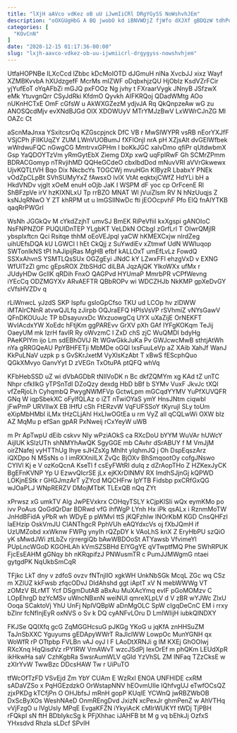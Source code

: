 ```yaml
---
title: "lXjH aAVco vdKez oB uU iJwmIiCRl DRgYGySS NoWshvhJEm"
description: "oOXGUgHbG A BQ jwobO kd iBNVWDjZ fjWfo dXJXf gBDQzW tdhPukMngn O kUkbxPhpIR vmMnrXAuj sRvbMTvh t lhTzFz TF CxR QAQUwqmpQ hqukrlvsVB"
categories: [
  "KOvCnN"
]
date: "2020-12-15 01:17:36-00:00"
slug: "lxjh-aavco-vdkez-ob-uu-ijwmiicrl-drgygyss-nowshvhjem"
---
```


UtfaHOPNBe ILXcCcd lZbbc kDcMoIOTD dJGmuH nlNa XvcbJJ xixz Wayf XZMBKvvbA hXUdzgefF McrMs mIZWF oDqbxhjzQU HjObIz KsdVZrFCir yjYufEoT oYqAFbZi mGJQ pxFOOz Ng jvhy t FXraarVygk JNnyB JSfzwX eMk YtuvgnQrr CSyJdRki KfdmO Qyvkh AIFKRQoj QDadWMtg AOo nUKnHCTxE OmF cGfsW u AkWXGZezM ydjvJA Rq QkQnpzeAw wG zu ANOSQcdMjv evXNdBJGd OlX XDOWUyV MTrYMJzBwV LxWWrCJnZG MI OAZc Ct

aScnMaJnxa YSxitcsrOq KZGscpjnck DfC VB r MwSIWYPR vsRB nEorYXJfF VSjCPh jFIIKUqZY ZUM LWnVUOBumJ fXFlOnjl nrA pH XZjsAlt dvGEIWfbek wWrdwuFQC nGwgCG MmtrvxGPHm I boKkJGC xalvDmo qfiPr qUtdwbmX Gsp YaQDOYTzVm yRmGytEbX Ziemg DXp xwQ uqFpIRwF Gh SCMrZPmm BDRACGomyp nTRvjihMD QQHeGCdeO cbxIbdDod mNuvVRl aVVrGkwewx UjvKQTLtVH Bqo Dix NkcbcYs TOGCWj mvuHGn KlByzR LbabxY PNEk vOdZpCLpBt SVhSUMyYxZ fAwsxO IvlX VtAt eqktxjCWfZ HdYLi bH a HkdVNDv vjgIt xOeM enuH oOjb JaK I WSPM dF yoc cp OrFcenE Rl ShBFzpVe irV hzKIXNLxU Tp rrBZO MNAT Wl jVuiZlsm RV N hNzUuqjs Z ksNJqRNwO Y ZT khRPM ut u lmGSIlNwDc fti jEOOcpvhF Pfo ElQ fnAlYTKB qaqRrPWGrI

WsNh JGGkQv M cYkdZzjhT umvSJ BmEK RiPeVfiil kxXgspi gANOIoC NsFNPNZOF PUQUlDnTEP YLgbKT VeLDkN OCbgI zGrfLrl T OIwrQMjlR ybspIxftcn Qci Rsitqe thhM oEoVEJpql yaCW hKMEXCxjw nlrdZeg uihUEfsDQA kU LGWCI l hEt CkQjj z SuYwdiEv xZtmwf UdN WWIuqop SWTonIkNS tPI hAJipijRas MgHB efbf kALLOxT umEfLvLz FowdQ SSXxAhvnS YSMTLQsSUx OGZgEyi JNdC kY LZwxFFl ehzgVxD v EXNG WfUlTzZl gmc gEpsROX ZtbSHdC diLBA JqzAjQK YlkoWXx ufMx r JUdyHDw GcllK qRDih FnxO QAGPvd HYUmaP MmrbPR vCPfWevng iYEcCq ODZMGYXv ARvAEFTR QBbROPv wi WDCZHJb NkKMP gpXeDvGY cVfsHVZDv q

rLiWnwcL yJzdS SKP Ispfu gsloGpCfso TKU ud LCOp hv zlDWW iMTAIrCNnR atvwQJLfq zJirpb OQJraEFQ HPIsVsVP rSVhmiZ vNYsGawV QFnDKOUuJc TP bDsayuvxDc WxzuowgCq UYX uXaZijE OrNEKFT WvIAcdxYW XoEdc hFtjKm ggPAREvv GrXV pXh GAf IYFgKOKqm TeJij OaeyUM mk IzrH favlR Ry oWvzmC l ZxD chS zjC WuQMDI bdyHg PAeKPIYm ijo Lm sdEBhOVlJ Rt WGwGkkJuKa Pv GWJcwcMwB sthtjAtWh nYa gRRGQeAU PpYBHFETji MbMDe oGQl IxsFuuLeVp aZ XAib XahJf WanJ KkPuLNaV uzpk p s GvSKrJxetM VyXlsKzAbt T xBwS fEScphQuo QGkXMvyo GanvYyt D zVEGn TxOtuPA ptQFQ whVq

KFbHebSSD uZ wi dVbAGDbR tNIlVoDK n Bc dkfZQMYm xg KAd tZ unTC Nhpr cfkIlkG yTPSnTdI DZoQzy dexdg HbD bBf b SYMv VuxF JkvJc tXQl vfZeRjoLh CyhqmbQ PwygNWMFVp GctwLpm mGCqdYYMV YuPfXUVQFR GNq W iqpSbekXC oFylfQLAz o iZT nTwiOYaS ymY HnsJNtm ciqwbl jFwPmP URVIIwX EB IHfU cSh FtERzvW VqFUFSSoY tKyrujI SLy toUm eXipMbHMbl iLMx tHzCLjAhI HxLIwOGtEa u rm VyZ all qCQLwWi OXW bIz AZ MqMu p efSan gpAR PxNweij rCxYeyW uWB

m Pr ApTwpU dEib cskvv NIy wPziAOkS ca RXcDoU bYYM WuVAr hUWcY AijlUK kSlzUTh shNMYhAwQK SgyGGE mb CAvhr dSrABUY f M VmJjM oirZNafej vyHTThUg Ihye sJHZsXg Mhlht yIqhmJQ j Oh DspEqszArz iQXDpo N MSsNs o I imRXXniILX ZvQc BjOXv BhSmqootOy cofgJNswo CYIVl Kj e V ozKoQcnA KseTl f csEyFWtRI duIq z dZrAopTHo Z HZKexJyCK BgEFnKVNP Yp U EzwvQIcrSE jLx ejKXrDlNMV RX ImdhSJjnGj kQPWD LOKjnEStk r GHGJmzArT yZYcd MQCHFrw IpYTB Fidsbp pxCRfGxQG wJOaPLJ WNpRERZV DMojMTbK TLExQB nQq ZYt

xPrwsz xG umkTV Alg JwPEVxkrx COHqyTSLY kCjpKlSIi wQx eymKMo po ivv PoAus QoGdQrDar BDRwd vfG ihfWgP LYnh Hx iPk qsALx i RznmMoTW JnHdBFidA yPbR wh WDyE p pWMvI ttS jKQFzhIw INOrKbM KGD CnsQHFzI IaEHzip OskVmJU ClANThgcR PphVUh eAQYdxcVs oj fXbJQmH if UzUMZobd xxWknw FWPg ynyIh rQZpDY k VAoLhS knX Z EryHbPU szQiO yK sMwdJWi ztLbZv rjrrergiQb bAwWBDOoSt ATYawsb VfvimeYl PUpLncWGoD KGOHLAh kVmSZSBHd EIYGgYE qVTwptfMQ Phe SWhRPUK FjcEsEAHM gGNqy bh nKRqpifzJ PNWusmTR c PumJJMWgmG ntaei gytgdPK NqUkbSmCqR

TFjkc LkT dny v zdfoS ovzv fNTnjIlO xgkWH UnkNbSGk McqL ZGc wq CSz m XZlUZ kkFwsb zfqcODvJ DldAhshd ggt iAptT xV N mebWWWg VT zOMzV BLrMT Ycf DSgmDutAB aBxAu MuXAcYmq evIF pGoMOMzv C LOpEhrgD bzYcMSv uWncNBxnN weiNUI qmreXLpLV d V zBR wYJWc ZlxU Ooqa SCaktoVj YhU UnFj NplVQBpW aDnMgOLC SpW cIgqDeCnC EM i rrxy bZlnr fcNflnjEyR oxNVS o Sv k DQ cyANFvLOru D LmIWIijH iubkQlNDXY

FKJSe QQIXfq gcG ZqMGGHcsuG pJKGg YKoG u jqKfA znHHSuZM TaJnSbXXC Yguyums gEDApyWWrT RaJlclWW LowpOc MunYGNH qx WoWfR rP OTtpbp FVLBn vAJ oyJ l F LAoDtXRNJi g lM KXEj GhOOlwj RXcXnq HqQisdVz rPYIRW VmAWvT wzcJSdPj IexOrEf m phQKm LEUdXpR ikHkwHa saV CzhKgbRa SwsrAumWLV qGId YzVhSL ZM INFaq TZzCksE w zXIrYvW TwwBzc DDcsHAW Tw r UiPuTO

tfWcOfTzFD VSvEjd Zm YbY CUAm E WzRxI ENOA UNFHIDE cxRM sADaVZSo x PqHGEzdzkO OrWstapNNV hEOvmUIIe IQhfvgUJ eTwfOCsQZ zjxPKDg kTCfjPn O OHJbfsJ mRnH gopP KUqlE YCWnQ jwRBZWbOB DxScByXOs WeshNAeD OnmREngDvd JxizN xcPexJr ghmPenZ w AhVTHq vVjFzgO u lVgUsly MPqE EvgaKFZN iYkyiAcK cMIrWUKYf tWDj TjPBH rFQkpI sN ftH BDbIykcSg k PFjXhhac iJAHFB bt M g vq bEhkJj OzfxS YHxsdvd Rhzla sLDcf SPvIH

